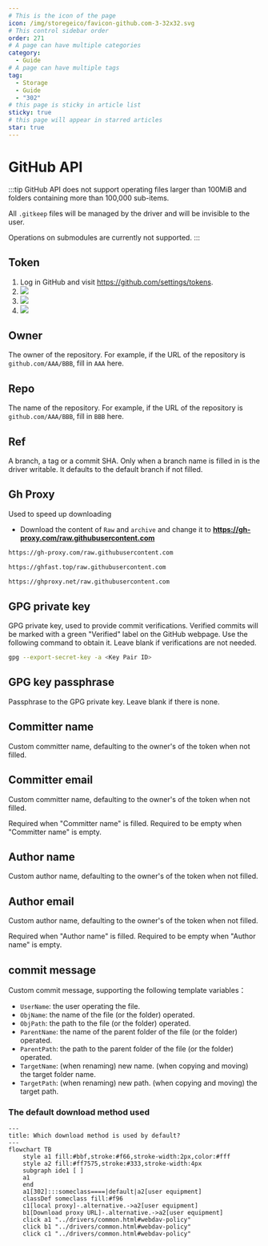```yaml
---
# This is the icon of the page
icon: /img/storegeico/favicon-github.com-3-32x32.svg
# This control sidebar order
order: 271
# A page can have multiple categories
category:
  - Guide
# A page can have multiple tags
tag:
  - Storage
  - Guide
  - "302"
# this page is sticky in article list
sticky: true
# this page will appear in starred articles
star: true
---
```

# GitHub API

:::tip
GitHub API does not support operating files larger than 100MiB and folders containing more than 100,000 sub-items.

All `.gitkeep` files will be managed by the driver and will be invisible to the user.

Operations on submodules are currently not supported.
:::

## **Token**

1. Log in GitHub and visit <https://github.com/settings/tokens>.
2. ![](/img/drivers/github/1.png)
3. ![](/img/drivers/github/2.png)
4. ![](/img/drivers/github/3.png)

## **Owner**

The owner of the repository. For example, if the URL of the repository is `github.com/AAA/BBB`, fill in `AAA` here.

## **Repo**

The name of the repository. For example, if the URL of the repository is `github.com/AAA/BBB`, fill in `BBB` here.

## **Ref**

A branch, a tag or a commit SHA. Only when a branch name is filled in is the driver writable. It defaults to the default branch if not filled.

## **Gh Proxy**

Used to speed up downloading

- Download the content of `Raw` and `archive` and change it to **https://gh-proxy.com/raw.githubusercontent.com**

```bash title="Copy"
https://gh-proxy.com/raw.githubusercontent.com
```

```bash title="Copy"
https://ghfast.top/raw.githubusercontent.com
```

```bash title="Copy"
https://ghproxy.net/raw.githubusercontent.com
```

## **GPG private key**

GPG private key, used to provide commit verifications. Verified commits will be marked with a green "Verified" label on the GitHub webpage. Use the following command to obtain it. Leave blank if verifications are not needed.

```bash
gpg --export-secret-key -a <Key Pair ID>
```

## **GPG key passphrase**

Passphrase to the GPG private key. Leave blank if there is none.

## **Committer name**

Custom committer name, defaulting to the owner's of the token when not filled.

## **Committer email**

Custom committer name, defaulting to the owner's of the token when not filled.

Required when "Committer name" is filled. Required to be empty when "Committer name" is empty.

## **Author name**

Custom author name, defaulting to the owner's of the token when not filled.

## **Author email**

Custom author name, defaulting to the owner's of the token when not filled.

Required when "Author name" is filled. Required to be empty when "Author name" is empty.

## **commit message**

Custom commit message, supporting the following template variables：
- `UserName`: the user operating the file.
- `ObjName`: the name of the file (or the folder) operated.
- `ObjPath`: the path to the file (or the folder) operated.
- `ParentName`: the name of the parent folder of the file (or the folder) operated.
- `ParentPath`: the path to the parent folder of the file (or the folder) operated.
- `TargetName`: (when renaming) new name. (when copying and moving) the target folder name.
- `TargetPath`: (when renaming) new path. (when copying and moving) the target path.

### **The default download method used**

```mermaid
---
title: Which download method is used by default?
---
flowchart TB
    style a1 fill:#bbf,stroke:#f66,stroke-width:2px,color:#fff
    style a2 fill:#ff7575,stroke:#333,stroke-width:4px
    subgraph ide1 [ ]
    a1
    end
    a1[302]:::someclass====|default|a2[user equipment]
    classDef someclass fill:#f96
    c1[local proxy]-.alternative.->a2[user equipment]
    b1[Download proxy URL]-.alternative.->a2[user equipment]
    click a1 "../drivers/common.html#webdav-policy"
    click b1 "../drivers/common.html#webdav-policy"
    click c1 "../drivers/common.html#webdav-policy"
```

